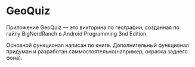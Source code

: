 # GeoQuiz
Приложение GeoQuiz — это викторина по географии, созданная по гайлу BigNerdRanch в Android Programming 3nd Edition

Основной функционал написан по книге.
Дополнительный функционал придуман и разработан саммостоятельно(например, окраска заднего фона).
